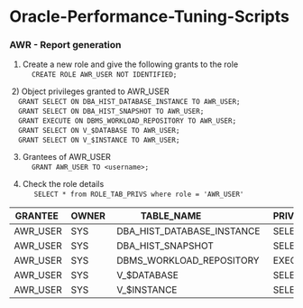 # Oracle-Performance-Tuning-Scripts

### AWR - Report generation
  1) Create a new role and give the following grants to the role <br>     
     ```CREATE ROLE AWR_USER NOT IDENTIFIED;```
     
  2) Object privileges granted to AWR_USER <br>
     ```GRANT SELECT ON DBA_HIST_DATABASE_INSTANCE TO AWR_USER;```          
     ```GRANT SELECT ON DBA_HIST_SNAPSHOT TO AWR_USER; ```     
     ```GRANT EXECUTE ON DBMS_WORKLOAD_REPOSITORY TO AWR_USER;```     
     ```GRANT SELECT ON V_$DATABASE TO AWR_USER;```     
     ```GRANT SELECT ON V_$INSTANCE TO AWR_USER; ```
     
  3) Grantees of AWR_USER <br>
    ```GRANT AWR_USER TO <username>; ```		
		
  4) Check the role details <br>
     ```SELECT * from ROLE_TAB_PRIVS where role = 'AWR_USER' ```  
	  		
|GRANTEE  | OWNER  | TABLE_NAME                 | PRIVILEGE |
|---------| -------| ---------------------------| ----------|
|AWR_USER | SYS    | DBA_HIST_DATABASE_INSTANCE | SELECT    |
|AWR_USER | SYS    | DBA_HIST_SNAPSHOT          | SELECT    |
|AWR_USER | SYS    | DBMS_WORKLOAD_REPOSITORY   | EXECUTE   |
|AWR_USER | SYS    | V_$DATABASE                | SELECT    |
|AWR_USER | SYS    | V_$INSTANCE                | SELECT    |
